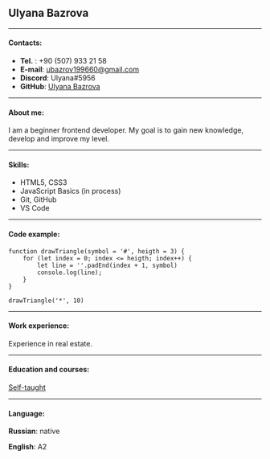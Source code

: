 ## Ulyana Bazrova
---

#### Contacts:

- **Tel.** : +90 (507) 933 21 58
- **E-mail**: [ubazrov199660@gmail.com](ubazrov199660@gmail.com)
- **Discord**: Ulyana#5956
- **GitHub**: [Ulyana Bazrova](https://github.com/Ulyana-dev)
----

#### About me:
I am a beginner frontend developer. My goal is to gain new knowledge, develop and improve my level.

---

#### Skills:

- HTML5, CSS3
- JavaScript Basics (in process)
- Git, GitHub
- VS Code
---

#### Code example:

``` 
function drawTriangle(symbol = '#', heigth = 3) {
    for (let index = 0; index <= heigth; index++) {
        let line = ''.padEnd(index + 1, symbol)
        console.log(line);
    }
}

drawTriangle('*', 10)
```

---

#### Work experience:

Experience in real estate.

---

#### Education and courses:

[Self-taught](https://developer.mozilla.org/ru/docs/Learn)

---
#### Language:

**Russian**: native

**English**: A2